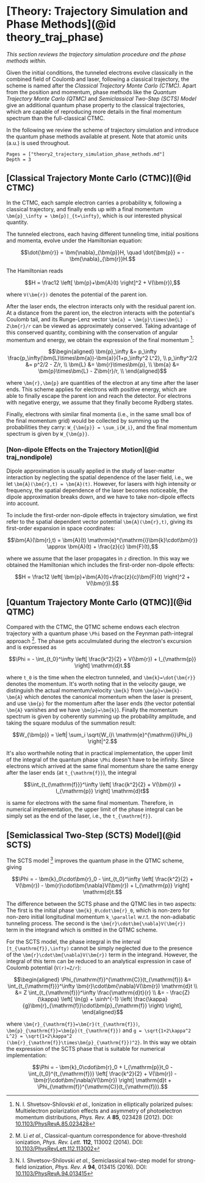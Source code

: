 # [Theory: Trajectory Simulation and Phase Methods](@id theory_traj_phase)

*This section reviews the trajectory simulation procedure and the phase methods within.*

Given the initial conditions, the tunneled electrons evolve classically in the combined field of Coulomb and laser, following a classical trajectory, the scheme is named after the *Classical Trajectory Monte Carlo (CTMC)*.
Apart from the position and momentum, phase methods like the *Quantum Trajectory Monte Carlo (QTMC)* and *Semiclassical Two-Step (SCTS) Model* give an additional quantum phase property to the classical trajectories, which are capable of reproducing more details in the final momentum spectrum than the full-classical CTMC.

In the following we review the scheme of trajectory simulation and introduce the quantum phase methods available at present.
Note that atomic units (a.u.) is used throughout.

```@contents
Pages = ["theory2_trajectory_simulation_phase_methods.md"]
Depth = 3
```


## [Classical Trajectory Monte Carlo (CTMC)](@id CTMC)

In the CTMC, each sample electron carries a probability ``W``, following a classical trajectory, and finally ends up with a final momentum ``\bm{p}_\infty = \bm{p}|_{t=\infty}``, which is our interested physical quantity.

The tunneled electrons, each having different tunneling time, initial positions and momenta, evolve under the Hamiltonian equation:
```math
\dot{\bm{r}} = \bm{\nabla}_{\bm{p}}H, \quad \dot{\bm{p}} = -\bm{\nabla}_{\bm{r}}H.
```
The Hamiltonian reads
```math
H = \frac12 \left[ \bm{p}+\bm{A}(t) \right]^2 + V(\bm{r}),
```
where ``V(\bm{r})`` denotes the potential of the parent ion.

After the laser ends, the electron interacts only with the residual parent ion.
At a distance from the parent ion, the electron interacts with the potential's Coulomb tail, and its Runge-Lenz vector ``\bm{a} = \bm{p}\times\bm{L} - Z\bm{r}/r`` can be viewed as approximately conserved. Taking advantage of this conserved quantity, combining with the conservation of angular momentum and energy, we obtain the expression of the final momentum [^ShvetsovShilovski_2012]:
```math
\begin{aligned}
    \bm{p}_\infty &= p_\infty \frac{p_\infty(\bm{L}\times\bm{a})-\bm{a}}{1+p_\infty^2 L^2}, \\
    p_\infty^2/2 &= p^2/2 - Z/r, \\
    \bm{L} &= \bm{r}\times\bm{p}, \\
    \bm{a} &= \bm{p}\times\bm{L} - Z\bm{r}/r, \\
\end{aligned}
```
where ``\bm{r},\bm{p}`` are quantities of the electron at any time after the laser ends.
This scheme applies for electrons with positive energy, which are able to finally escape the parent ion and reach the detector.
For electrons with negative energy, we assume that they finally become Rydberg states.

Finally, electrons with similar final momenta (i.e., in the same small box of the final momentum grid) would be collected by summing up the probabilities they carry: ``W_{\bm{p}} = \sum_i{W_i}``, and the final momentum spectrum is given by ``W_{\bm{p}}``.

[^ShvetsovShilovski_2012]: N. I. Shvetsov-Shilovski *et al.*, Ionization in elliptically polarized pulses: Multielectron polarization effects and asymmetry of photoelectron momentum distributions, *Phys. Rev. A* **85**, 023428 (2012). DOI: [10.1103/PhysRevA.85.023428](https://dx.doi.org/10.1103/PhysRevA.85.023428)


### [Non-dipole Effects on the Trajectory Motion](@id traj_nondipole)

Dipole approximation is usually applied in the study of laser-matter interaction by neglecting the spatial dependence of the laser field, i.e., we let ``\bm{A}(\bm{r},t) = \bm{A}(t)``.
However, for lasers with high intensity or frequency, the spatial dependence of the laser becomes noticeable, the dipole approximation breaks down, and we have to take non-dipole effects into account.

To include the first-order non-dipole effects in trajectory simulation, we first refer to the spatial dependent vector potential ``\bm{A}(\bm{r},t)``, giving its first-order expansion in space coordinates:
```math
\bm{A}(\bm{r},t) = \bm{A}(t) \mathrm{e}^{\mathrm{i}\bm{k}\cdot\bm{r}} \approx \bm{A}(t) + \frac{z}{c} \bm{F}(t),
```
where we assume that the laser propagates in ``z`` direction.
In this way we obtained the Hamiltonian which includes the first-order non-dipole effects:
```math
H = \frac12 \left[ \bm{p}+\bm{A}(t)+\frac{z}{c}\bm{F}(t) \right]^2 + V(\bm{r}).
```


## [Quantum Trajectory Monte Carlo (QTMC)](@id QTMC)

Compared with the CTMC, the QTMC scheme endows each electron trajectory with a quantum phase ``\Phi`` based on the Feynman path-integral approach [^Li_2014].
The phase gets acculmulated during the electron's excursion and is expressed as
```math
\Phi = - \int_{t_0}^\infty \left[ \frac{k^2}{2} + V(\bm{r}) + I_{\mathrm{p}} \right] \mathrm{d}t.
```
where ``t_0`` is the time when the electron tunneled, and ``\bm{k}=\dot{\bm{r}}`` denotes the momentum. It's worth noting that in the velocity gauge, we distinguish the actual momentum/velocity ``\bm{k}`` from ``\bm{p}=\bm{k}-\bm{A}`` which denotes the canonical momentum when the laser is present, and use ``\bm{p}`` for the momentum after the laser ends (the vector potential ``\bm{A}`` vanishes and we have ``\bm{p}=\bm{k}``).
Finally the momentum spectrum is given by coherently summing up the probability amplitude, and taking the square modulus of the summation result:
```math
W_{\bm{p}} = \left| \sum_i \sqrt{W_i}\ \mathrm{e}^{\mathrm{i}\Phi_i} \right|^2.
```

It's also worthwhile noting that in practical implementation, the upper limit of the integral of the quantum phase ``\Phi`` doesn't have to be infinity.
Since electrons which arrived at the same final momentum share the same energy after the laser ends (at ``t_{\mathrm{f}}``), the integral
```math
\int_{t_{\mathrm{f}}}^\infty \left[ \frac{k^2}{2} + V(\bm{r}) + I_{\mathrm{p}} \right] \mathrm{d}t
```
is same for electrons with the same final momentum.
Therefore, in numerical implementation, the upper limit of the phase integral can be simply set as the end of the laser, i.e., the ``t_{\mathrm{f}}``.

[^Li_2014]: M. Li *et al.*, Classical-quantum correspondence for above-threshold ionization, *Phys. Rev. Lett.* **112**, 113002 (2014). DOI: [10.1103/PhysRevLett.112.113002](https://dx.doi.org/10.1103/PhysRevLett.112.113002)


## [Semiclassical Two-Step (SCTS) Model](@id SCTS)

The SCTS model [^ShvetsovShilovski_2016] improves the quantum phase in the QTMC scheme, giving
```math
\Phi = - \bm{k}_0\cdot\bm{r}_0 - \int_{t_0}^\infty \left[ \frac{k^2}{2} + V(\bm{r}) - \bm{r}\cdot\bm{\nabla}V(\bm{r}) + I_{\mathrm{p}} \right] \mathrm{d}t.
```
The difference between the SCTS phase and the QTMC lies in two aspects:
The first is the initial phase ``\bm{k}_0\cdot\bm{r}_0``, which is non-zero for non-zero initial longitudinal momentum ``k_\parallel`` w.r.t. the non-adiabatic tunneling process.
The second is the ``\bm{r}\cdot\bm{\nabla}V(\bm{r})`` term in the integrand which is omitted in the QTMC scheme.

For the SCTS model, the phase integral in the interval ``[t_{\mathrm{f}},\infty)`` cannot be simply neglected due to the presence of the ``\bm{r}\cdot\bm{\nabla}V(\bm{r})`` term in the integrand.
However, the integral of this term can be reduced to an analytical expression in case of Coulomb potential (``V(r)=Z/r``):
```math
\begin{aligned}
    \Phi_{\mathrm{f}}^{\mathrm{C}}(t_{\mathrm{f}})
    &= \int_{t_{\mathrm{f}}}^\infty \bm{r}\cdot\bm{\nabla}V(\bm{r}) \mathrm{d}t \\
    &= Z \int_{t_{\mathrm{f}}}^\infty \frac{\mathrm{d}t}{r} \\
    &= - \frac{Z}{\kappa} \left[ \ln{g} + \sinh^{-1} \left( \frac{\kappa}{g}\bm{r}_{\mathrm{f}}\cdot\bm{p}_{\mathrm{f}} \right) \right],
\end{aligned}
```
where ``\bm{r}_{\mathrm{f}}=\bm{r}(t_{\mathrm{f}})``, ``\bm{p}_{\mathrm{f}}=\bm{p}(t_{\mathrm{f}})`` and ``g = \sqrt{1+2\kappa^2 L^2} = \sqrt{1+2\kappa^2 (\bm{r}_{\mathrm{f}}\times\bm{p}_{\mathrm{f}})^2}``.
In this way we obtain the expression of the SCTS phase that is suitable for numerical implementation:
```math
\Phi = - \bm{k}_0\cdot\bm{r}_0 + I_{\mathrm{p}}t_0 - \int_{t_0}^{t_{\mathrm{f}}} \left[ \frac{k^2}{2} + V(\bm{r}) - \bm{r}\cdot\bm{\nabla}V(\bm{r}) \right] \mathrm{d}t + \Phi_{\mathrm{f}}^{\mathrm{C}}(t_{\mathrm{f}}).
```

[^ShvetsovShilovski_2016]: N. I. Shvetsov-Shilovski *et al.*, Semiclassical two-step model for strong-field ionization, *Phys. Rev. A* **94**, 013415 (2016). DOI: [10.1103/PhysRevA.94.013415](https://dx.doi.org/10.1103/PhysRevA.94.013415)
